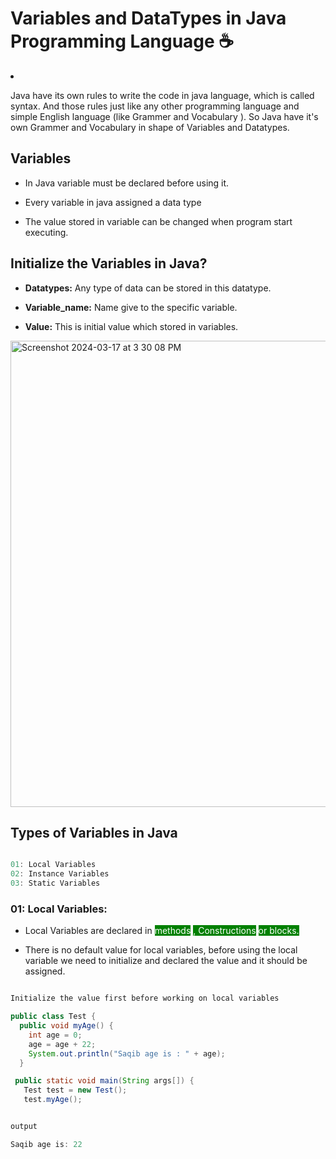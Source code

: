 # Variables and DataTypes in Java Programming Language ☕

<li><p>Java have its own rules to write the code in java language, which is called syntax. And those rules just like any other programming language and simple English language (like Grammer and Vocabulary ). So Java have it's own Grammer and Vocabulary in shape of Variables and Datatypes.</p></li>

<h2>Variables</h2>

<ul>
  <li><p>In Java variable must be declared before using it.</p></li>
  <li><p>Every variable in java assigned a data type</p></li>
  <li><p>The value stored in variable can be changed when program start executing.</p></li>
</ul>

<h2>Initialize the Variables in Java?</h2>

<ul>
  <li><p><strong>Datatypes:</strong> Any type of data can be stored in this datatype.</p></li>
  <li><p><strong>Variable_name:</strong> Name give to the specific variable.</p></li>
  <li><p><strong>Value:</strong> This is initial value which stored in variables.</p></li>
</ul>

<img width="746" alt="Screenshot 2024-03-17 at 3 30 08 PM" src="https://github.com/Saqibadnan0011/Java-Tutorials/assets/79377722/be32bba2-692e-4337-8b2c-7740ff7e41d2">

<h2>Types of Variables in Java</h2>

```java

01: Local Variables
02: Instance Variables
03: Static Variables

```

<h3>01: Local Variables:</h3>

<ul>
  <li>
    <p>Local Variables are declared in 
    <mark style = "background-color: green; color: white;"> methods</mark>
      <mark style= "background-color: green; color: white;">, Constructions</mark>
      <mark style= "background-color: green; color: white;"> or blocks.</mark>
    </p>
  </li>
  <li><p>There is no default value for local variables, before using the local variable we need to initialize and declared the value and it should be assigned.</p></li>
</ul>

```java

Initialize the value first before working on local variables

public class Test {
  public void myAge() {
    int age = 0;
    age = age + 22;
    System.out.println("Saqib age is : " + age);
  }

 public static void main(String args[]) {
   Test test = new Test();
   test.myAge();

```

```java

output

Saqib age is: 22

```














